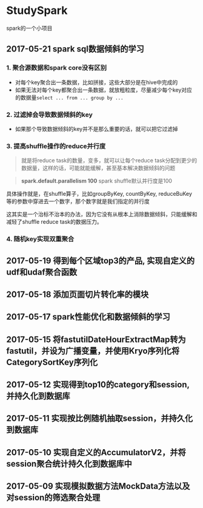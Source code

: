 # StudySpark
spark的一个小项目

## 2017-05-21 spark sql数据倾斜的学习

### 1. 聚合源数据和spark core没有区别

* 对每个key聚合出一条数据，比如拼接，这些大部分是在hive中完成的
* 如果无法对每个key都聚合出一条数据，就放粗粒度，尽量减少每个key对应的数据量```select ... from ... group by ... ```

### 2. 过滤掉会导致数据倾斜的key

* 如果那个导致数据倾斜的key并不是那么重要的话，就可以把它过滤掉

### 3. 提高shuffle操作的reduce并行度

> 就是将reduce task的数量，变多，就可以让每个reduce task分配到更少的数据量，这样的话，可能就能缓解，甚至基本解决数据倾斜的问题

> **spark.default.parallelism 100** spark shuffle默认并行度是100

具体操作就是，在shuffle算子，比如groupByKey, countByKey, reduceBuKey等的参数中穿进去一个数字，那个数字就是我们指定的并行度

这其实是一个治标不治本的办法，因为它没有从根本上消除数据倾斜，只能缓解和减轻了shuffle reduce task的数据压力。

### 4. 随机key实现双重聚合




## 2017-05-19 得到每个区域top3的产品, 实现自定义的udf和udaf聚合函数

## 2017-05-18 添加页面切片转化率的模块

## 2017-05-17 spark性能优化和数据倾斜的学习

## 2017-05-15 将fastutilDateHourExtractMap转为fastutil，并设为广播变量，并使用Kryo序列化将CategorySortKey序列化

## 2017-05-12 实现得到top10的category和session, 并持久化到数据库

## 2017-05-11 实现按比例随机抽取session，并持久化到数据库

## 2017-05-10 实现自定义的AccumulatorV2，并将session聚合统计持久化到数据库中

## 2017-05-09 实现模拟数据方法MockData方法以及对session的筛选聚合处理
